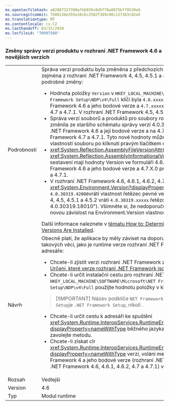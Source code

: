 ```yaml
---
ms.openlocfilehash: a02887327390afb6859c0d5f78a8875bff9539e6
ms.sourcegitcommit: 7588136e355e10cbc2582f389c90c127363c02a5
ms.translationtype: MT
ms.contentlocale: cs-CZ
ms.lasthandoff: 03/15/2020
ms.locfileid: "70997588"
---
```

### <a name="product-versioning-changes-in-the-net-framework-46-and-later-versions"></a>Změny správy verzí produktu v rozhraní .NET Framework 4.6 a novějších verzích

|   |   |
|---|---|
|Podrobnosti|Správa verzí produktu byla změněna z předchozích verzí rozhraní .NET Framework a zejména z rozhraní .NET Framework 4, 4.5, 4.5.1 a 4.5.2. Níže jsou uvedeny podrobné změny:<ul><li>Hodnota položky <code>Version</code> v <code>HKEY_LOCAL_MACHINE\SOFTWARE\Microsoft\NET Framework Setup\NDP\v4\Full</code> klíči byla <code>4.6.xxxxx</code> změněna na pro rozhraní .NET Framework 4.6 a jeho bodové verze a <code>4.7.xxxxx</code> pro rozhraní .NET Framework 4.7 a 4.7.1. V rozhraní .NET Framework 4.5, 4.5.1 a 4.5.2 měl formát <code>4.5.xxxxx</code>.</li><li>Správa verzí souborů a produktů pro soubory rozhraní .NET Framework se změnila ze staršího schématu správy verzí 4.0.30319.x na 4.6.X.0 pro rozhraní .NET Framework 4.6 a její bodové verze a na 4.7.X.0 pro rozhraní .NET Framework 4.7 a 4.7.1. Tyto nové hodnoty můžete zobrazit při zobrazení vlastností souboru po kliknutí pravým tlačítkem myši na soubor.</li><li><xref:System.Reflection.AssemblyFileVersionAttribute> Atributy <xref:System.Reflection.AssemblyInformationalVersionAttribute> a pro spravovaná sestavení mají hodnoty Version ve formuláři 4.6.X.0 pro rozhraní .NET Framework 4.6 a jeho bodové verze a 4.7.X.0 pro rozhraní .NET Framework 4.7 a 4.7.1.</li><li>V rozhraní .NET Framework 4.6, 4.6.1, 4.6.2, 4.7 a <xref:System.Environment.Version?displayProperty=nameWithType> 4.7.1 <code>4.0.30319.42000</code>vrátí vlastnost řetězec pevné verze . V rozhraní .NET Framework 4, 4.5, 4.5.1 a 4.5.2 vrátí <code>4.0.30319.xxxxx</code> řetězce verze &quot;ve formátu (například 4.0.30319.18010&quot;). Všimněte si, že nedoporučujeme kód aplikace s žádnou novou závislost na Environment.Version vlastnost.</li></ul>Další informace naleznete v [tématu How to: Determine which .NET Framework Versions Are Installed](~/docs/framework/migration-guide/how-to-determine-which-versions-are-installed.md).|
|Návrh|Obecně platí, že aplikace by měly záviset na doporučených technikách pro detekci takových věcí, jako je runtime verze rozhraní .NET Framework a instalačního adresáře:<ul><li>Chcete-li zjistit verzi rozhraní .NET Framework za běhu, [přečtěte si postup: Určení, které verze rozhraní .NET Framework jsou nainstalovány](~/docs/framework/migration-guide/how-to-determine-which-versions-are-installed.md).</li><li>Chcete-li určit instalační cestu pro rozhraní .NET <code>InstallPath</code> Framework, <code>HKEY_LOCAL_MACHINE\SOFTWARE\Microsoft\NET Framework Setup\NDP\v4\Full</code> použijte hodnotu položky v klíči.</li></ul> <blockquote> [!IMPORTANT] Název podklíče <code>NET Framework Setup</code>je <code>.NET Framework Setup</code>, nikoli .</blockquote> <ul><li>Chcete-li určit cestu k adresáři ke spuštění <xref:System.Runtime.InteropServices.RuntimeEnvironment.GetRuntimeDirectory?displayProperty=nameWithType> běžného jazyka rozhraní .NET Framework, zavolejte metodu.</li><li>Chcete-li získat clr <xref:System.Runtime.InteropServices.RuntimeEnvironment.GetSystemVersion?displayProperty=nameWithType> verzi, volání metody. Pro rozhraní .NET Framework 4 a jeho bodové verze (rozhraní .NET Framework 4.5, 4.5.1, 4.5.2 a .NET Framework 4.6, 4.6.1, 4.6.2, 4.7 a 4.7.1) vrátí řetězec v4.0.30319.</li></ul>|
|Rozsah|Vedlejší|
|Version|4.6|
|Typ|Modul runtime|
